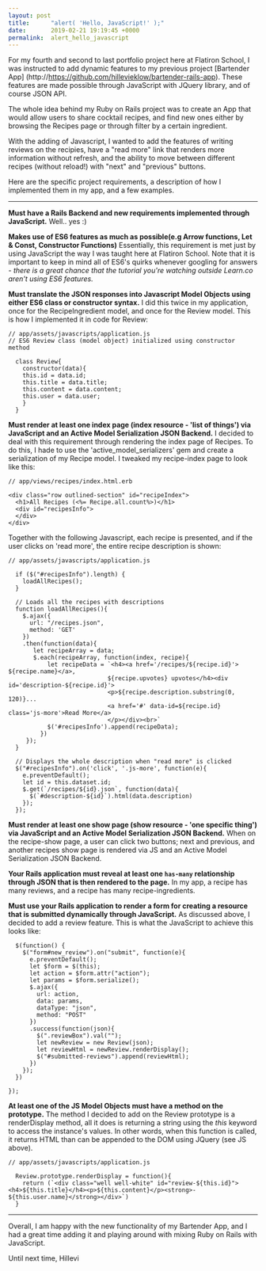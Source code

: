 ```yaml
---
layout: post
title:      "alert( 'Hello, JavaScript!' );"
date:       2019-02-21 19:19:45 +0000
permalink:  alert_hello_javascript
---
```


For my fourth and second to last portfolio project here at Flatiron School, I was instructed to add dynamic features to my previous project [Bartender App] (http://https://github.com/hillevieklow/bartender-rails-app). These features are made possible through JavaScript with JQuery library, and of course JSON API. 

The whole idea behind my Ruby on Rails project was to create an App that would allow users to share cocktail recipes, and find new ones either by browsing the Recipes page or through filter by a certain ingredient. 

With the adding of Javascript, I wanted to add the features of writing reviews on the recipies, have a "read more" link that renders more information without refresh, and the ability to move between different recipes (without reload!) with "next" and "previous" buttons.

Here are the specific project requirements, a description of how I implemented them in my app, and a few examples.

--------------------------------------

**Must have a Rails Backend and new requirements implemented through JavaScript.**
Well.. yes :) 

**Makes use of ES6 features as much as possible(e.g Arrow functions, Let & Const, Constructor Functions)**
Essentially, this requirement is met just by using JavaScript the way I was taught here at Flatiron School. Note that it is important to keep in mind all of ES6's quirks whenever googling for answers - *there is a great chance that the tutorial you're watching outside Learn.co aren't using ES6 features.*

**Must translate the JSON responses into Javascript Model Objects using either ES6 class or constructor syntax.**
I did this twice in my application, once for the RecipeIngredient model, and once for the Review model. This is how I implemented it in code for Review: 
```
// app/assets/javascripts/application.js
// ES6 Review class (model object) initialized using constructor method

  class Review{
    constructor(data){
    this.id = data.id;
    this.title = data.title;
    this.content = data.content;
    this.user = data.user;
    }
  }
```

**Must render at least one index page (index resource - 'list of things') via JavaScript and an Active Model Serialization JSON Backend.**
I decided to deal with this requirement through rendering the index page of Recipes. To do this, I hade to use the 'active_model_serializers' gem and create a serialization of my Recipe model. I tweaked my recipe-index page to look like this: 

```
// app/views/recipes/index.html.erb

<div class="row outlined-section" id="recipeIndex">
  <h1>All Recipes (<%= Recipe.all.count%>)</h1>
  <div id="recipesInfo">
  </div>
</div>
```

Together with the following Javascript, each recipe is presented, and if the user clicks on 'read more', the entire recipe description is shown: 

```
// app/assets/javascripts/application.js

  if ($("#recipesInfo").length) {
    loadAllRecipes();
  }

  // Loads all the recipes with descriptions
  function loadAllRecipes(){
    $.ajax({
      url: "/recipes.json",
      method: 'GET'
    })
    .then(function(data){
       let recipeArray = data;
       $.each(recipeArray, function(index, recipe){
           let recipeData = `<h4><a href='/recipes/${recipe.id}'> ${recipe.name}</a>,
                            ${recipe.upvotes} upvotes</h4><div id='description-${recipe.id}'>
                            <p>${recipe.description.substring(0, 120)}...
                            <a href='#' data-id=${recipe.id} class='js-more'>Read More</a>
                            </p></div><br>`
           $('#recipesInfo').append(recipeData);
         })
     });
  }

  // Displays the whole description when "read more" is clicked
  $("#recipesInfo").on('click', '.js-more', function(e){
    e.preventDefault();
    let id = this.dataset.id;
    $.get(`/recipes/${id}.json`, function(data){
      $(`#description-${id}`).html(data.description)
    });
  });
```

**Must render at least one show page (show resource - 'one specific thing') via JavaScript and an Active Model Serialization JSON Backend.**
When on the recipe-show page, a user can click two buttons; next and previous, and another recipes show page is rendered via JS and an Active Model Serialization JSON Backend. 

**Your Rails application must reveal at least one `has-many` relationship through JSON that is then rendered to the page.**
In my app, a recipe has many reviews, and a recipe has many recipe-ingredients.

**Must use your Rails application to render a form for creating a resource that is submitted dynamically through JavaScript.**
As discussed above, I decided to add a review feature.  This is what the JavaScript to achieve this looks like:

```
  $(function() {
    $("form#new_review").on("submit", function(e){
      e.preventDefault();
      let $form = $(this);
      let action = $form.attr("action");
      let params = $form.serialize();
      $.ajax({
        url: action,
        data: params,
        dataType: "json",
        method: "POST"
      })
      .success(function(json){
        $(".reviewBox").val("");
        let newReview = new Review(json);
        let reviewHtml = newReview.renderDisplay();
        $("#submitted-reviews").append(reviewHtml);
      })
    });
  })

});
```

**At least one of the JS Model Objects must have a method on the prototype.**
The method I decided to add on the Review prototype is a renderDisplay method, all it does is returning a string using the *this* keyword to access the instance's values. In other words, when this function is called, it returns HTML than can be appended to the DOM using JQuery (see JS above). 

```
// app/assets/javascripts/application.js

  Review.prototype.renderDisplay = function(){
    return (`<div class="well well-white" id="review-${this.id}"><h4>${this.title}</h4><p>${this.content}</p><strong>- ${this.user.name}</strong></div>`)
  }
```

--------------------------------------

Overall, I am happy with the new functionality of my Bartender App, and I had a great time adding it and playing around with mixing Ruby on Rails with JavaScript.

Until next time,
Hillevi 



